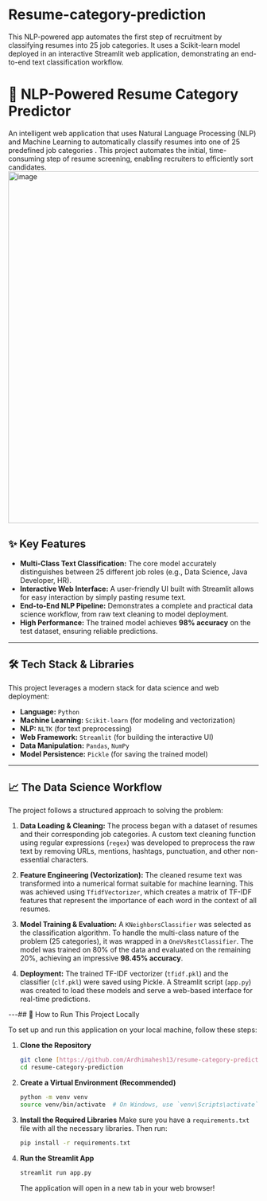 # Resume-category-prediction
This NLP-powered app automates the first step of recruitment by classifying resumes into 25 job categories.
It uses a Scikit-learn model deployed in an interactive Streamlit web application, demonstrating an end-to-end text classification workflow.

# 📄 NLP-Powered Resume Category Predictor

An intelligent web application that uses Natural Language Processing (NLP) and Machine Learning to automatically classify resumes into one of 25 predefined job categories
. This project automates the initial, time-consuming step of resume screening, enabling recruiters to efficiently sort candidates.
<img width="973" height="707" alt="image" src="https://github.com/user-attachments/assets/3cf48f42-dcf3-4240-971f-50eda0585efe" />
## ✨ Key Features

-   **Multi-Class Text Classification:** The core model accurately distinguishes between 25 different job roles (e.g., Data Science, Java Developer, HR).
-   **Interactive Web Interface:** A user-friendly UI built with Streamlit allows for easy interaction by simply pasting resume text.
-   **End-to-End NLP Pipeline:** Demonstrates a complete and practical data science workflow, from raw text cleaning to model deployment.
-   **High Performance:** The trained model achieves **98% accuracy** on the test dataset, ensuring reliable predictions.

---

## 🛠️ Tech Stack & Libraries

This project leverages a modern stack for data science and web deployment:

-   **Language:** `Python`
-   **Machine Learning:** `Scikit-learn` (for modeling and vectorization)
-   **NLP:** `NLTK` (for text preprocessing)
-   **Web Framework:** `Streamlit` (for building the interactive UI)
-   **Data Manipulation:** `Pandas`, `NumPy`
-   **Model Persistence:** `Pickle` (for saving the trained model)

---

## 📈 The Data Science Workflow

The project follows a structured approach to solving the problem:

1.  **Data Loading & Cleaning:** The process began with a dataset of resumes and their corresponding job categories. A custom text cleaning function using regular expressions (`regex`) was developed to preprocess the raw text by removing URLs, mentions, hashtags, punctuation, and other non-essential characters.

2.  **Feature Engineering (Vectorization):** The cleaned resume text was transformed into a numerical format suitable for machine learning. This was achieved using `TfidfVectorizer`, which creates a matrix of TF-IDF features that represent the importance of each word in the context of all resumes.

3.  **Model Training & Evaluation:** A `KNeighborsClassifier` was selected as the classification algorithm. To handle the multi-class nature of the problem (25 categories), it was wrapped in a `OneVsRestClassifier`. The model was trained on 80% of the data and evaluated on the remaining 20%, achieving an impressive **98.45% accuracy**.

4.  **Deployment:** The trained TF-IDF vectorizer (`tfidf.pkl`) and the classifier (`clf.pkl`) were saved using Pickle. A Streamlit script (`app.py`) was created to load these models and serve a web-based interface for real-time predictions.

---## 🚀 How to Run This Project Locally

To set up and run this application on your local machine, follow these steps:

1.  **Clone the Repository**
    ```bash
    git clone [https://github.com/Ardhimahesh13/resume-category-prediction.git](https://github.com/Ardhimahesh13/resume-category-prediction.git)
    cd resume-category-prediction
    ```

2.  **Create a Virtual Environment (Recommended)**
    ```bash
    python -m venv venv
    source venv/bin/activate  # On Windows, use `venv\Scripts\activate`
    ```

3.  **Install the Required Libraries**
    Make sure you have a `requirements.txt` file with all the necessary libraries. Then run:
    ```bash
    pip install -r requirements.txt
    ```

4.  **Run the Streamlit App**
    ```bash
    streamlit run app.py
    ```
    The application will open in a new tab in your web browser!
